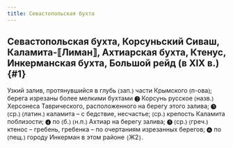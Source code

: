 ```yaml
---
title: Севастопольская бухта
---
```

## Севастопольская бухта, Корсуньский Сиваш, Каламита-⟦Лиман⟧, Ахтиарская бухта, Ктенус, Инкерманская бухта, Большой рейд (в XIX в.) {#1}

Узкий залив, протянувшийся в глубь ⦅зап.⦆ части Крымского ⦅п-ова⦆; берега изрезаны более мелкими бухтами ❷ Корсунь русское ⦅назв.⦆ Херсонеса Таврического, расположенного на берегу этого залива; ❸ ⦅ср.⦆ ⦅латин.⦆ каламита – с бедствие, несчастье; ⦅ср.⦆ крепость Каламита поблизости; ❹ по ⦅б.⦆ ⦅н.п.⦆ Ахтиар на берегу залива; ❺ ⦅ср.⦆ ⦅греч.⦆ ктенос – гребень, гребенка – по очертаниям изрезанных берегов; ❻ по ⦅пещ.⦆ городу Инкерман в этом районе ⦃Ж2⦄.
